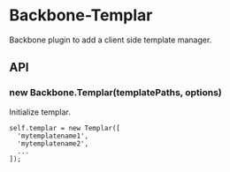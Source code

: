 # Backbone-Templar

Backbone plugin to add a client side template manager.

## API

### new Backbone.Templar(templatePaths, options)
  
  Initialize templar.

    self.templar = new Templar([
      'mytemplatename1',
      'mytemplatename2',
      ...
    ]);
    
 